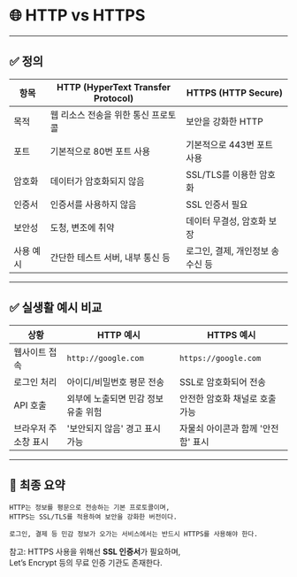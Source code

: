 # 🌐 HTTP vs HTTPS

---

## ✅ 정의

| 항목     | HTTP (HyperText Transfer Protocol) | HTTPS (HTTP Secure) |
|----------|------------------------------------|----------------------|
| 목적     | 웹 리소스 전송을 위한 통신 프로토콜 | 보안을 강화한 HTTP |
| 포트     | 기본적으로 80번 포트 사용          | 기본적으로 443번 포트 사용 |
| 암호화   | 데이터가 암호화되지 않음            | SSL/TLS를 이용한 암호화 |
| 인증서   | 인증서를 사용하지 않음              | SSL 인증서 필요 |
| 보안성   | 도청, 변조에 취약                   | 데이터 무결성, 암호화 보장 |
| 사용 예시| 간단한 테스트 서버, 내부 통신 등     | 로그인, 결제, 개인정보 송수신 등 |

---

## ✅ 실생활 예시 비교

| 상황                        | HTTP 예시                            | HTTPS 예시                              |
|-----------------------------|--------------------------------------|------------------------------------------|
| 웹사이트 접속               | `http://google.com`                | `https://google.com`                    |
| 로그인 처리                 | 아이디/비밀번호 평문 전송           | SSL로 암호화되어 전송                    |
| API 호출                    | 외부에 노출되면 민감 정보 유출 위험 | 안전한 암호화 채널로 호출 가능          |
| 브라우저 주소창 표시        | '보안되지 않음' 경고 표시 가능       | 자물쇠 아이콘과 함께 '안전함' 표시       |

---

## 🧠 최종 요약

```
HTTP는 정보를 평문으로 전송하는 기본 프로토콜이며,  
HTTPS는 SSL/TLS를 적용하여 보안을 강화한 버전이다.  

로그인, 결제 등 민감 정보가 오가는 서비스에서는 반드시 HTTPS를 사용해야 한다.
```

참고: HTTPS 사용을 위해선 **SSL 인증서**가 필요하며,  
Let’s Encrypt 등의 무료 인증 기관도 존재한다.